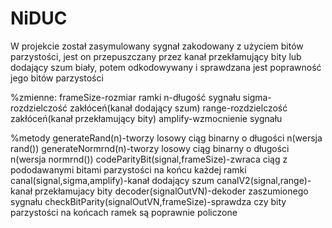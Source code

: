 # NiDUC
W projekcie został zasymulowany sygnał zakodowany z użyciem bitów parzystości,
jest on przepuszczany przez kanał przekłamujący bity lub dodający szum biały,
potem odkodowywany i sprawdzana jest poprawność jego bitów parzystości


%zmienne:
frameSize-rozmiar ramki
n-długość sygnału
sigma-rozdzielczość zakłóceń(kanał dodający szum)
range-rozdzielczość zakłóceń(kanał przekłamujący bity)
amplify-wzmocnienie sygnału

%metody
generateRand(n)-tworzy losowy ciąg binarny o długości n(wersja rand())
generateNormrnd(n)-tworzy losowy ciąg binarny o długości n(wersja normrnd())
codeParityBit(signal,frameSize)-zwraca ciąg z pododawanymi bitami parzystości na końcu każdej ramki
canal(signal,sigma,amplify)-kanał dodający szum
canalV2(signal,range)-kanał przekłamujacy bity
decoder(signalOutVN)-dekoder zaszumionego sygnału
checkBitParity(signalOutVN,frameSize)-sprawdza czy bity parzystości na końcach ramek są poprawnie policzone
